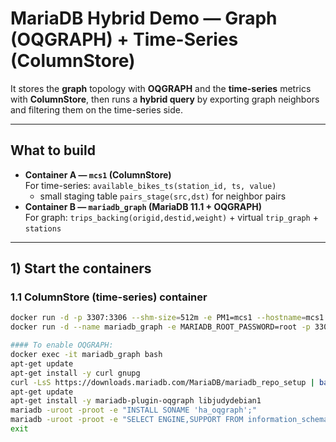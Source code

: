 # MariaDB Hybrid Demo — Graph (OQGRAPH) + Time-Series (ColumnStore)

It stores the **graph** topology with **OQGRAPH** and the **time-series** metrics with **ColumnStore**, then runs a **hybrid query** by exporting graph neighbors and filtering them on the time-series side.

---

## What to build

- **Container A — `mcs1` (ColumnStore)**  
  For time-series: `available_bikes_ts(station_id, ts, value)`  
  + small staging table `pairs_stage(src,dst)` for neighbor pairs
- **Container B — `mariadb_graph` (MariaDB 11.1 + OQGRAPH)**  
  For graph: `trips_backing(origid,destid,weight)` + virtual `trip_graph` + `stations`

---

## 1) Start the containers

### 1.1 ColumnStore (time-series) container

```bash
docker run -d -p 3307:3306 --shm-size=512m -e PM1=mcs1 --hostname=mcs1 --name mcs1 mariadb/columnstore
docker run -d --name mariadb_graph -e MARIADB_ROOT_PASSWORD=root -p 3308:3306 mariadb:11.1```

#### To enable OQGRAPH:
docker exec -it mariadb_graph bash
apt-get update
apt-get install -y curl gnupg
curl -LsS https://downloads.mariadb.com/MariaDB/mariadb_repo_setup | bash -s -- --mariadb-server-version='11.1'
apt-get update
apt-get install -y mariadb-plugin-oqgraph libjudydebian1
mariadb -uroot -proot -e "INSTALL SONAME 'ha_oqgraph';"
mariadb -uroot -proot -e "SELECT ENGINE,SUPPORT FROM information_schema.ENGINES WHERE ENGINE='OQGRAPH';"  # expect: YES
exit

